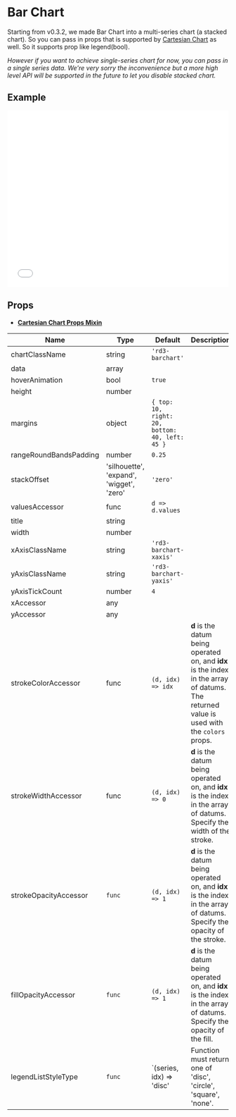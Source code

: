 # Bar Chart

Starting from v0.3.2, we made Bar Chart into a multi-series chart (a stacked chart). So you can pass in props that is supported by [Cartesian Chart](https://github.com/esbullington/react-d3/wiki/CartesianChartPropsMixin) as well. So it supports prop like legend(bool).

*However if you want to achieve single-series chart for now, you can pass in a single series data. We're very sorry the inconvenience but a more high level API will be supported in the future to let you disable stacked chart.*

## Example

<iframe width="100%" height="400" src="//jsfiddle.net/YangWei/8t16sp9g/embedded/result,js,html/" allowfullscreen="allowfullscreen" frameborder="0"></iframe>

## Props

* [**Cartesian Chart Props Mixin**](../cartesianChartPropsMixin)

Name | Type  | Default  | Description
--- | --- | ---- | ---
chartClassName | string | `'rd3-barchart'` |
data | array |  |
hoverAnimation | bool | `true` |
height | number |  |
margins | object | `{ top: 10, right: 20, bottom: 40, left: 45 }` |
rangeRoundBandsPadding | number | `0.25` |
stackOffset | 'silhouette',<br />'expand',<br />'wigget',<br />'zero' | `'zero'` |
valuesAccessor | func | `d => d.values` |
title | string |  |
width | number |  |
xAxisClassName | string | `'rd3-barchart-xaxis'` |
yAxisClassName | string | `'rd3-barchart-yaxis'` |
yAxisTickCount | number | `4` |
xAccessor | any |  |
yAccessor | any |  |
strokeColorAccessor | func | `(d, idx) => idx` | **d** is the datum being operated on, and **idx** is the index in the array of datums. The returned value is used with the `colors` props. |
strokeWidthAccessor | func | `(d, idx) => 0` | **d** is the datum being operated on, and **idx** is the index in the array of datums. Specify the width of the stroke. |
strokeOpacityAccessor | `func` | `(d, idx) => 1` | **d** is the datum being operated on, and **idx** is the index in the array of datums. Specify the opacity of the stroke. |
fillOpacityAccessor | `func` | `(d, idx) => 1` | **d** is the datum being operated on, and **idx** is the index in the array of datums. Specify the opacity of the fill. |
legendListStyleType | `func` | `(series, idx) => 'disc' | Function must return one of 'disc', 'circle', 'square', 'none'.